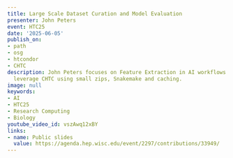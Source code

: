 ```yaml
---
title: Large Scale Dataset Curation and Model Evaluation
presenter: John Peters
event: HTC25
date: '2025-06-05'
publish_on:
- path
- osg
- htcondor
- CHTC
description: John Peters focuses on Feature Extraction in AI workflows and how to
  leverage CHTC using small zips, Snakemake and caching.
image: null
keywords:
- AI
- HTC25
- Research Computing
- Biology
youtube_video_id: vszAwq12xBY
links:
- name: Public slides
  value: https://agenda.hep.wisc.edu/event/2297/contributions/33949/
---
```

